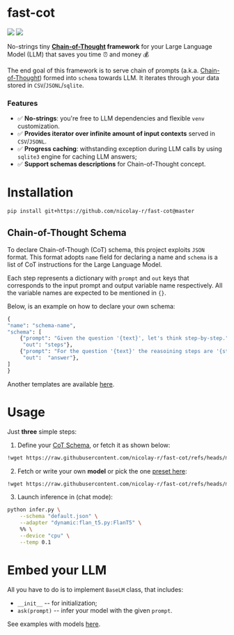 # fast-cot
![](https://img.shields.io/badge/Python-3.9-brightgreen.svg)
[![](https://colab.research.google.com/assets/colab-badge.svg)](https://colab.research.google.com/github/nicolay-r/fast-cot/blob/master/fast_cot_tutorial.ipynb)



No-strings tiny **[Chain-of-Thought](https://arxiv.org/abs/2201.11903) framework** for your Large Language Model (LLM) that saves you time ⏰ and money 💰

The end goal of this framework is to serve chain of prompts (a.k.a. [Chain-of-Thought](https://arxiv.org/abs/2201.11903)) 
formed into `schema` towards LLM.
It iterates through your data stored in `CSV`/`JSONL`/`sqlite`.

### Features
* ✅ **No-strings**: you're free to LLM dependencies and flexible `venv` customization.
* ✅ **Provides iterator over infinite amount of input contexts** served in `CSV`/`JSONL`.
* ✅ **Progress caching**: withstanding exception during LLM calls by using `sqlite3` engine for caching LLM answers;
* ✅ **Support schemas descriptions** for Chain-of-Thought concept.

# Installation

```bash
pip install git+https://github.com/nicolay-r/fast-cot@master
```

## Chain-of-Thought Schema

To declare Chain-of-Though (CoT) schema, this project exploits `JSON` format.
This format adopts `name` field for declaring a name and `schema` is a list of CoT instructions for the Large Language Model.

Each step represents a dictionary with `prompt` and `out` keys that corresponds to the input prompt and output variable name respectively.
All the variable names are expected to be mentioned in `{}`.

Below, is an example on how to declare your own schema:

```python
{
"name": "schema-name",
"schema": [
    {"prompt": "Given the question '{text}', let's think step-by-step.", 
     "out": "steps"},
    {"prompt": "For the question '{text}' the reasoining steps are '{steps}'. what would be an answer?", 
     "out":  "answer"},
]
}
```

Another templates are available [here](/ext/schema/thor_cot_schema.json).

# Usage

Just **three** simple steps:

1. Define your [CoT Schema](#chain-of-thought-schema), or fetch it as shown below:
```bash
!wget https://raw.githubusercontent.com/nicolay-r/fast-cot/refs/heads/master/ext/schema/default.json
```
2. Fetch or write your own **model** or pick the one [preset here](/ext/):
```bash
!wget https://raw.githubusercontent.com/nicolay-r/fast-cot/refs/heads/master/ext/flan_t5.py
```

3. Launch inference in (chat mode):
```bash
python infer.py \
    --schema "default.json" \
    --adapter "dynamic:flan_t5.py:FlanT5" \
    %% \
    --device "cpu" \
    --temp 0.1
```

# Embed your LLM

All you have to do is to implement `BaseLM` class, that includes:
* `__init__` -- for initialization;
* `ask(prompt)` -- infer your model with the given `prompt`.

See examples with models [here](/ext).
